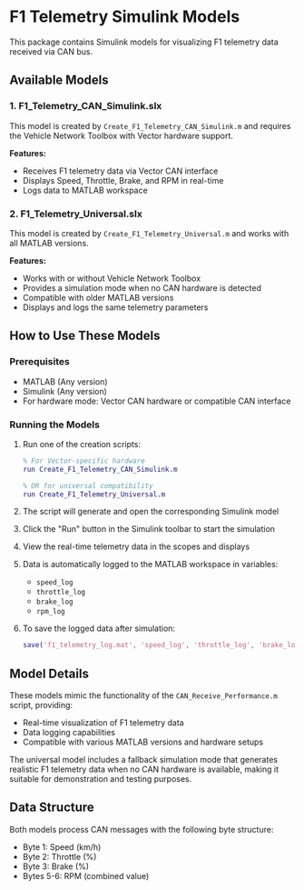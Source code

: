 # F1 Telemetry Simulink Models

This package contains Simulink models for visualizing F1 telemetry data received via CAN bus.

## Available Models

### 1. F1_Telemetry_CAN_Simulink.slx

This model is created by `Create_F1_Telemetry_CAN_Simulink.m` and requires the Vehicle Network Toolbox with Vector hardware support.

**Features:**
- Receives F1 telemetry data via Vector CAN interface
- Displays Speed, Throttle, Brake, and RPM in real-time
- Logs data to MATLAB workspace

### 2. F1_Telemetry_Universal.slx

This model is created by `Create_F1_Telemetry_Universal.m` and works with all MATLAB versions.

**Features:**
- Works with or without Vehicle Network Toolbox
- Provides a simulation mode when no CAN hardware is detected
- Compatible with older MATLAB versions
- Displays and logs the same telemetry parameters

## How to Use These Models

### Prerequisites
- MATLAB (Any version)
- Simulink (Any version)
- For hardware mode: Vector CAN hardware or compatible CAN interface

### Running the Models

1. Run one of the creation scripts:
   ```matlab
   % For Vector-specific hardware
   run Create_F1_Telemetry_CAN_Simulink.m
   
   % OR for universal compatibility
   run Create_F1_Telemetry_Universal.m
   ```

2. The script will generate and open the corresponding Simulink model

3. Click the "Run" button in the Simulink toolbar to start the simulation

4. View the real-time telemetry data in the scopes and displays

5. Data is automatically logged to the MATLAB workspace in variables:
   - `speed_log`
   - `throttle_log`
   - `brake_log`
   - `rpm_log`

6. To save the logged data after simulation:
   ```matlab
   save('f1_telemetry_log.mat', 'speed_log', 'throttle_log', 'brake_log', 'rpm_log');
   ```

## Model Details

These models mimic the functionality of the `CAN_Receive_Performance.m` script, providing:

- Real-time visualization of F1 telemetry data
- Data logging capabilities
- Compatible with various MATLAB versions and hardware setups

The universal model includes a fallback simulation mode that generates realistic F1 telemetry data when no CAN hardware is available, making it suitable for demonstration and testing purposes.

## Data Structure

Both models process CAN messages with the following byte structure:
- Byte 1: Speed (km/h)
- Byte 2: Throttle (%)
- Byte 3: Brake (%)
- Bytes 5-6: RPM (combined value)
